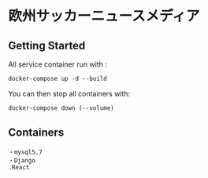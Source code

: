 # 欧州サッカーニュースメディア
## Getting Started

All service container run with :
                
```dockerfile
docker-compose up -d --build
```

You can then stop all containers with:
```dockerfile
docker-compose down (--volume)
```

## Containers
```
・mysql5.7
・Django
.React
```
